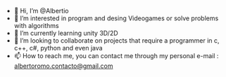 - 👋 Hi, I’m @Albertio
- 👀 I’m interested in program and desing Videogames or solve problems with algorithms
- 🌱 I’m currently learning unity 3D/2D
- 💞️ I’m looking to collaborate on projects that require a programmer in c, c++, c#, python and even java
- 📫 How to reach me, you can contact me through my personal e-mail : albertoromo.contacto@gmail.com
<!---
Albertio/Albertio is a ✨ special ✨ repository because its `README.md` (this file) appears on your GitHub profile.
You can click the Preview link to take a look at your changes.
--->
